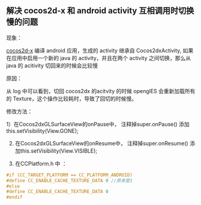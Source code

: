 ## 解决 cocos2d-x 和 android activity 互相调用时切换慢的问题

现象：

[cocos2d-x](http://www.cocos2d-x.org/) 编译 android 应用，生成的 activity 继承自 Cocos2dxActivity, 如果在应用中启用一个新的 java 的 activity，并且在两个 activity 之间切换，那么从 java 的 acitivity 切回来的时候会比较慢

原因：

从 log 中可以看到，切回 cocos2dx 的acitvity 的时候 openglES 会重新加载所有的 Texture，这个操作比较耗时，导致了回切的时候慢。

修改方法：

1）在Cocos2dxGLSurfaceView的onPause中， 注释掉super.onPause() 添加this.setVisibility(View.GONE);

2) 在Cocos2dxGLSurfaceView的onResume中， 注释掉super.onResume() 添加this.setVisibility(View.VISIBLE);

3) 在CCPlatform.h 中 ：

```cpp
#if (CC_TARGET_PLATFORM == CC_PLATFORM_ANDROID)
#define CC_ENABLE_CACHE_TEXTURE_DATA 0 //原来是1
#else
#define CC_ENABLE_CACHE_TEXTURE_DATA 0
#endif
```

